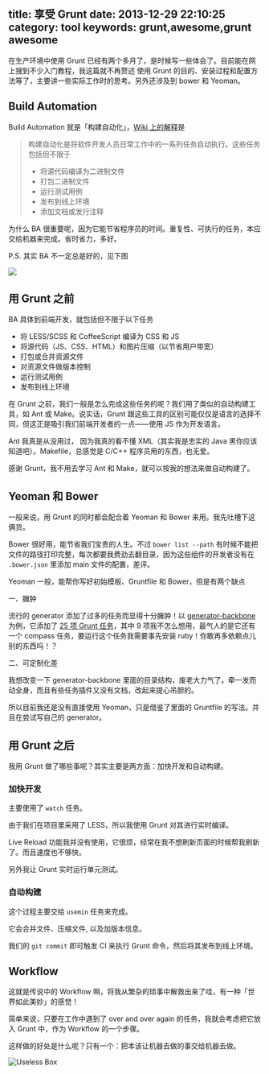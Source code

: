 title: 享受 Grunt
date: 2013-12-29 22:10:25
category: tool
keywords: grunt,awesome,grunt awesome
---

在生产环境中使用 Grunt 已经有两个多月了，是时候写一些体会了。目前能在网上搜到不少入门教程，我这篇就不再赘述 使用 Grunt 的目的、安装过程和配置方法等了，主要讲一些实际工作时的思考。另外还涉及到 bower 和 Yeoman。

<!-- more -->

Build Automation
----------------
Build Automation 就是「构建自动化」，[Wiki 上的解释][ba]是

> 构建自动化是将软件开发人员日常工作中的一系列任务自动执行。这些任务包括但不限于
>
> * 将源代码编译为二进制文件
> * 打包二进制文件
> * 运行测试用例
> * 发布到线上环境
> * 添加文档或发行注释

为什么 BA 很重要呢，因为它能节省程序员的时间。重复性、可执行的任务，本应交给机器来完成。省时省力，多好。

P.S. 其实 BA 不一定总是好的，见下图

![](http://www.1stwebdesigner.com/wp-content/uploads/2011/10/compiling2.png)


用 Grunt 之前
---------
BA 具体到前端开发，就包括但不限于以下任务

* 将 LESS/SCSS 和 CoffeeScript 编译为 CSS 和 JS
* 将源代码（JS、CSS、HTML）和图片压缩（以节省用户带宽）
* 打包或合并资源文件
* 对资源文件做版本控制
* 运行测试用例
* 发布到线上环境

在 Grunt 之前，我们一般是怎么完成这些任务的呢？我们用了类似的自动构建工具，如 Ant 或 Make。说实话，Grunt 跟这些工具的区别可能仅仅是语言的选择不同，但这正是吸引我们前端开发者的一点——使用 JS 作为开发语言。

Ant 我真是从没用过， 因为我真的看不懂 XML（其实我是忠实的 Java 黑你应该知道吧）。Makefile，总感觉是 C/C++ 程序员用的东西，也无爱。

感谢 Grunt，我不用去学习 Ant 和 Make，就可以按我的想法来做自动构建了。

Yeoman 和 Bower
------------

一般来说，用 Grunt 的同时都会配合着 Yeoman 和 Bower 来用。我先吐槽下这俩货。

Bower 很好用，能节省我们宝贵的人生。不过 `bower list --path` 有时候不能把文件的路径打印完整，每次都要我费劲去翻目录，因为这些组件的开发者没有在 `.bower.json` 里添加 main 文件的配置，差评。

Yeoman 一般，能帮你写好初始模板、Gruntfile 和 Bower，但是有两个缺点

一、臃肿

流行的 generator 添加了过多的任务而显得十分臃肿！以 [generator-backbone][gb] 为例，它添加了 [25 项 Grunt 任务][p]，其中 9 项我不怎么想用，最气人的是它还有一个 compass 任务，要运行这个任务我需要事先安装 ruby！你敢再多依赖点儿别的东西吗！？

二、可定制化差

我想改变一下 generator-backbone 里面的目录结构，废老大力气了。牵一发而动全身，而且有些任务插件又没有文档，改起来提心吊胆的。

所以目前我还是没有直接使用 Yeoman，只是借鉴了里面的 Gruntfile 的写法。并且在尝试写自己的 generator。

用 Grunt 之后
-------------

我用 Grunt 做了哪些事呢？其实主要是两方面：加快开发和自动构建。

### 加快开发

主要使用了 `watch` 任务。

由于我们在项目里采用了 LESS，所以我使用 Grunt 对其进行实时编译。

Live Reload 功能我并没有使用，它很烦，经常在我不想刷新页面的时候帮我刷新了。而且速度也不够快。

另外我让 Grunt 实时运行单元测试。

### 自动构建

这个过程主要交给 `usemin` 任务来完成。

它会合并文件、压缩文件, 以及加版本信息。

我们的 `git commit` 即可触发 CI 来执行 Grunt 命令，然后将其发布到线上环境。

Workflow
--------

这就是传说中的 Workflow 啊，将我从繁杂的琐事中解救出来了哇，有一种「世界如此美妙」的感觉！

简单来说，只要在工作中遇到了 over and over again 的任务，我就会考虑把它放入 Grunt 中，作为 Workflow 的一个步骤。

这样做的好处是什么呢？只有一个：把本该让机器去做的事交给机器去做。

![Useless Box](http://dudelol.com/DO-NOT-HOTLINK-IMAGES/Useless-box.gif)







[ba]: http://en.wikipedia.org/wiki/Build_automation "Build Automation"
[gb]: https://github.com/yeoman/generator-backbone
[p]: https://github.com/yeoman/generator-backbone/blob/master/app/templates/_package.json "package.json"
